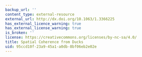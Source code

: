 ```yaml
---
backup_url: ''
content_type: external-resource
external_url: http://dx.doi.org/10.1063/1.3366225
has_external_licence_warning: true
has_external_license_warning: true
is_broken: ''
license: https://creativecommons.org/licenses/by-nc-sa/4.0/
title: Spatial Coherence from Ducks
uid: 95ccd10f-23a9-45a1-a0db-8bf06eb2e02e
---
```


